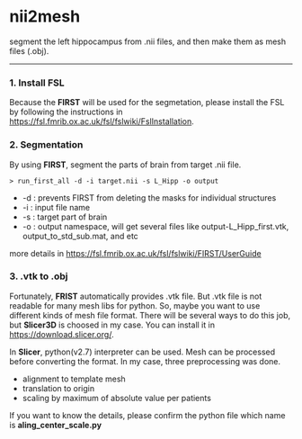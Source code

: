 # nii2mesh
segment the left hippocampus from .nii files, and then make them as mesh files (.obj).

- - - 
### 1. Install FSL 
Because the **FIRST** will be used for the segmetation, please install the FSL by following the instructions in https://fsl.fmrib.ox.ac.uk/fsl/fslwiki/FslInstallation.

### 2. Segmentation
By using **FIRST**, segment the parts of brain from target .nii file.  

` > run_first_all -d -i target.nii -s L_Hipp -o output `
* -d : prevents FIRST from deleting the masks for individual structures
* -i : input file name
* -s : target part of brain
* -o : output namespace, will get several files like output-L_Hipp_first.vtk, output_to_std_sub.mat, and etc

more details in https://fsl.fmrib.ox.ac.uk/fsl/fslwiki/FIRST/UserGuide

### 3. .vtk to .obj
Fortunately, **FRIST** automatically provides .vtk file. But .vtk file is not readable for many mesh libs for python. So, maybe you want to use different kinds of mesh file format. There will be several ways to do this job, but **Slicer3D** is choosed in my case. You can install it in https://download.slicer.org/.

In **Slicer**, python(v2.7) interpreter can be used. Mesh can be processed before converting the format. In my case, three preprocessing was done.
* alignment to template mesh
* translation to origin
* scaling by maximum of absolute value per patients

If you want to know the details, please confirm the python file which name is **aling_center_scale.py**
